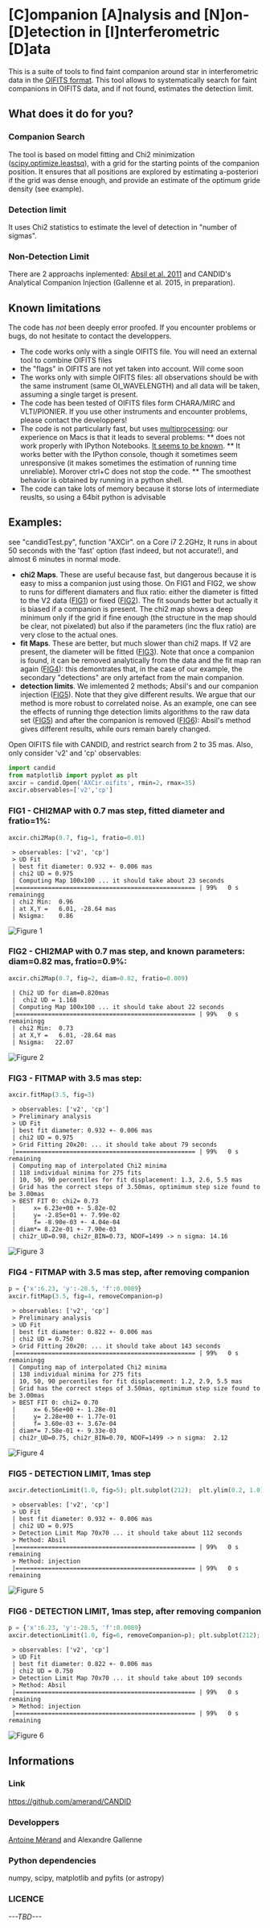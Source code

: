 # [C]ompanion [A]nalysis and [N]on-[D]etection in [I]nterferometric [D]ata

This is a suite of tools to find faint companion around star in interferometric data in the [OIFITS format](http://www.mrao.cam.ac.uk/research/optical-interferometry/oifits/). This tool allows to systematically search for faint companions in OIFITS data, and if not found, estimates the detection limit.

## What does it do for you?

### Companion Search

The tool is based on model fitting and Chi2 minimization ([scipy.optimize.leastsq](http://docs.scipy.org/doc/scipy-0.14.0/reference/generated/scipy.optimize.leastsq.html)), with a grid for the starting points of the companion position. It ensures that all positions are explored by estimating a-posteriori if the grid was dense enough, and provide an estimate of the optimum gride density (see example).

### Detection limit
It uses Chi2 statistics to estimate the level of detection in "number of sigmas".

### Non-Detection Limit
There are 2 approachs inplemented: [Absil et al. 2011](http://adsabs.harvard.edu/abs/2011A%26A...535A..68A) and CANDID's Analytical Companion Injection (Gallenne et al. 2015, in preparation).

## Known limitations

The code has *not* been deeply error proofed. If you encounter problems or bugs, do not hesitate to contact the developpers.

* The code works only with a single OIFITS file. You will need an external tool to combine OIFITS files
* the "flags" in OIFITS are not yet taken into account. Will come soon
* The works only with simple OIFITS files: all observations should be with the same instrument (same OI_WAVELENGTH) and all data will be taken, assuming a single target is present.
* The code has been tested of OIFITS files form CHARA/MIRC and VLTI/PIONIER. If you use other instruments and encounter problems, please contact the developpers!
* The code is not particularly fast, but uses [multiprocessing](https://docs.python.org/2/library/multiprocessing.html): our experience on Macs is that it leads to several problems:
** does not work properly with IPython Notebooks. [It seems to be known](https://github.com/ipython/ipython/issues/6109).
** It works better with the IPython console, though it sometimes seem unresponsive (it makes sometimes the estimation of running time unreliable). Morover ctrl+C does not stop the code.
** The smoothest behavior is obtained by running in a python shell.
* The code can take lots of memory because it storse lots of intermediate reuslts, so using a 64bit python is advisable

## Examples:

see "candidTest.py", function "AXCir". on a Core i7 2.2GHz, It runs in about 50 seconds with the 'fast' option (fast indeed, but not accurate!), and almost 6 minutes in normal mode.
* **chi2 Maps**. These are useful because fast, but dangerous because it is easy to miss a companion just using those. On FIG1 and FIG2, we show to runs for different diamaters and flux ratio: either the diameter is fitted to the V2 data ([FIG1](https://github.com/amerand/CANDID/blob/master/doc/figure_1.png)) or fixed ([FIG2](https://github.com/amerand/CANDID/blob/master/doc/figure_2.png)). The fit sounds better but actually it is biased if a companion is present. The chi2 map shows a deep minimum only if the grid if fine enough (the structure in the map should be clear, not pixelated) but also if the parameters (inc the flux ratio) are very close to the actual ones.
* **fit Maps**. These are better, but much slower than chi2 maps. If V2 are present, the diameter will be fitted ([FIG3](https://github.com/amerand/CANDID/blob/master/doc/figure_3.png)). Note that once a companion is found, it can be removed analytically from the data and the fit map ran again ([FIG4](https://github.com/amerand/CANDID/blob/master/doc/figure_4.png)): this demontrates that, in the case of our example, the secondary "detections" are only artefact from the main companion.
* **detection limits**. We imlemented 2 methods; Absil's and our companion injection ([FIG5](https://github.com/amerand/CANDID/blob/master/doc/figure_5.png)). Note that they give different results. We argue that our method is more robust to correlated noise. As an example, one can see the effects of running thge detection limits algorithms to the raw data set ([FIG5](https://github.com/amerand/CANDID/blob/master/doc/figure_5.png)) and after the companion is removed ([FIG6](https://github.com/amerand/CANDID/blob/master/doc/figure_6.png)): Absil's method gives different results, while ours remain barely changed.


Open OIFITS file with CANDID, and restrict search from 2 to 35 mas. Also, only consider 'v2' and 'cp' observables:
```python
import candid
from matplotlib import pyplot as plt
axcir = candid.Open('AXCir.oifits', rmin=2, rmax=35)
axcir.observables=['v2','cp']
```

### FIG1 - CHI2MAP with 0.7 mas step, fitted diameter and fratio=1%:
```python
axcir.chi2Map(0.7, fig=1, fratio=0.01)
```
```
 > observables: ['v2', 'cp']
 > UD Fit
 | best fit diameter: 0.932 +- 0.006 mas
 | chi2 UD = 0.975
 | Computing Map 100x100 ... it should take about 23 seconds
 |================================================== | 99%   0 s remainingg
 | chi2 Min:  0.96
 | at X,Y =   6.01, -28.64 mas
 | Nsigma:    0.86
```
![Figure 1](https://github.com/amerand/CANDID/blob/master/doc/figure_1.png)

### FIG2 - CHI2MAP with 0.7 mas step, and known parameters: diam=0.82 mas, fratio=0.9%:
```python
axcir.chi2Map(0.7, fig=2, diam=0.82, fratio=0.009)
```
```
 | Chi2 UD for diam=0.820mas
 |  chi2 UD = 1.168
 | Computing Map 100x100 ... it should take about 22 seconds
 |================================================== | 99%   0 s remainingg
 | chi2 Min:  0.73
 | at X,Y =   6.01, -28.64 mas
 | Nsigma:   22.07
```
![Figure 2](https://github.com/amerand/CANDID/blob/master/doc/figure_2.png)

### FIG3 - FITMAP with 3.5 mas step:
```python
axcir.fitMap(3.5, fig=3)
```
```
 > observables: ['v2', 'cp']
 > Preliminary analysis
 > UD Fit
 | best fit diameter: 0.932 +- 0.006 mas
 | chi2 UD = 0.975
 > Grid Fitting 20x20: ... it should take about 79 seconds
 |================================================== | 99%   0 s remaining
 | Computing map of interpolated Chi2 minima
 | 118 individual minima for 275 fits
 | 10, 50, 90 percentiles for fit displacement: 1.3, 2.6, 5.5 mas
 | Grid has the correct steps of 3.50mas, optimimum step size found to be 3.00mas
 > BEST FIT 0: chi2= 0.73
 |     x= 6.23e+00 +- 5.82e-02
 |     y= -2.85e+01 +- 7.99e-02
 |     f= -8.90e-03 +- 4.04e-04
 | diam*= 8.22e-01 +- 7.90e-03
 | chi2r_UD=0.98, chi2r_BIN=0.73, NDOF=1499 -> n sigma: 14.16
```
![Figure 3](https://github.com/amerand/CANDID/blob/master/doc/figure_3.png)

### FIG4 - FITMAP with 3.5 mas step, after removing companion
```python
p = {'x':6.23, 'y':-28.5, 'f':0.0089}
axcir.fitMap(3.5, fig=4, removeCompanion=p)
```
```
 > observables: ['v2', 'cp']
 > Preliminary analysis
 > UD Fit
 | best fit diameter: 0.822 +- 0.006 mas
 | chi2 UD = 0.750
 > Grid Fitting 20x20: ... it should take about 143 seconds
 |================================================== | 99%   0 s remainingg
 | Computing map of interpolated Chi2 minima
 | 138 individual minima for 275 fits
 | 10, 50, 90 percentiles for fit displacement: 1.2, 2.9, 5.5 mas
 | Grid has the correct steps of 3.50mas, optimimum step size found to be 3.00mas
 > BEST FIT 0: chi2= 0.70
 |     x= 6.56e+00 +- 1.28e-01
 |     y= 2.28e+00 +- 1.77e-01
 |     f= 3.60e-03 +- 3.67e-04
 | diam*= 7.58e-01 +- 9.33e-03
 | chi2r_UD=0.75, chi2r_BIN=0.70, NDOF=1499 -> n sigma:  2.12
```

![Figure 4](https://github.com/amerand/CANDID/blob/master/doc/figure_4.png)

### FIG5 - DETECTION LIMIT, 1mas step
```python
axcir.detectionLimit(1.0, fig=5); plt.subplot(212);  plt.ylim(0.2, 1.0)
```
```
 > observables: ['v2', 'cp']
 > UD Fit
 | best fit diameter: 0.932 +- 0.006 mas
 | chi2 UD = 0.975
 > Detection Limit Map 70x70 ... it should take about 112 seconds
 > Method: Absil
 |================================================== | 99%   0 s remaining
 > Method: injection
 |================================================== | 99%   0 s remaining
```

![Figure 5](https://github.com/amerand/CANDID/blob/master/doc/figure_5.png)

### FIG6 - DETECTION LIMIT, 1mas step, after removing companion
```python
p = {'x':6.23, 'y':-28.5, 'f':0.0089}
axcir.detectionLimit(1.0, fig=6, removeCompanion=p); plt.subplot(212);  plt.ylim(0.2, 1.0)
```
```
 > observables: ['v2', 'cp']
 > UD Fit
 | best fit diameter: 0.822 +- 0.006 mas
 | chi2 UD = 0.750
 > Detection Limit Map 70x70 ... it should take about 109 seconds
 > Method: Absil
 |================================================== | 99%   0 s remaining
 > Method: injection
 |================================================== | 99%   0 s remaining
```
![Figure 6](https://github.com/amerand/CANDID/blob/master/doc/figure_6.png)

## Informations

### Link
https://github.com/amerand/CANDID

### Developpers
[Antoine Mérand](mailto:amerand-at-eso.org) and Alexandre Gallenne

### Python dependencies
numpy, scipy, matplotlib and pyfits (or astropy)

### LICENCE
*---TBD---*